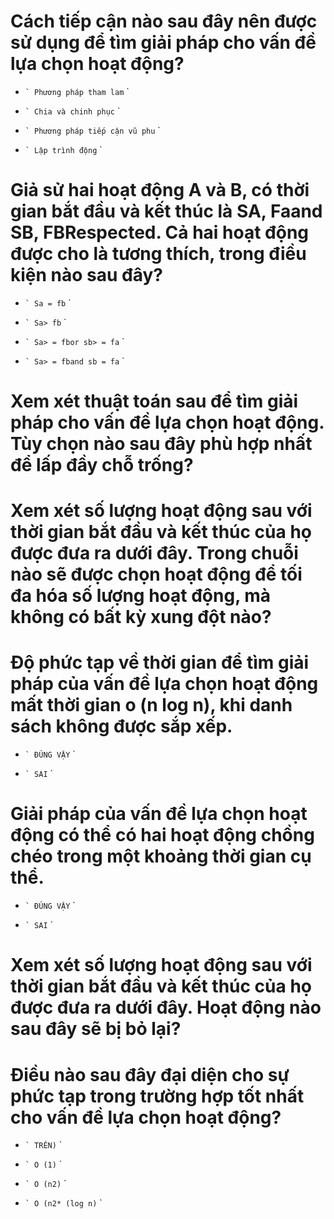 # Cách tiếp cận nào sau đây nên được sử dụng để tìm giải pháp cho vấn đề lựa chọn hoạt động?

* `` `
  Phương pháp tham lam
  `` `

- `` `
  Chia và chinh phục
  `` `

- `` `
  Phương pháp tiếp cận vũ phu
  `` `

- `` `
  Lập trình động
  `` `

# Giả sử hai hoạt động A và B, có thời gian bắt đầu và kết thúc là SA, Faand SB, FBRespected. Cả hai hoạt động được cho là tương thích, trong điều kiện nào sau đây?

- `` `
  Sa = fb
  `` `

- `` `
  Sa> fb
  `` `

* `` `
  Sa> = fbor sb> = fa
  `` `

- `` `
  Sa> = fband sb = fa
  `` `

# Xem xét thuật toán sau để tìm giải pháp cho vấn đề lựa chọn hoạt động. Tùy chọn nào sau đây phù hợp nhất để lấp đầy chỗ trống?

# Xem xét số lượng hoạt động sau với thời gian bắt đầu và kết thúc của họ được đưa ra dưới đây. Trong chuỗi nào sẽ được chọn hoạt động để tối đa hóa số lượng hoạt động, mà không có bất kỳ xung đột nào?

# Độ phức tạp về thời gian để tìm giải pháp của vấn đề lựa chọn hoạt động mất thời gian o (n log n), khi danh sách không được sắp xếp.

* `` `
  ĐÚNG VẬY
  `` `

- `` `
  SAI
  `` `

# Giải pháp của vấn đề lựa chọn hoạt động có thể có hai hoạt động chồng chéo trong một khoảng thời gian cụ thể.

- `` `
  ĐÚNG VẬY
  `` `

* `` `
  SAI
  `` `

# Xem xét số lượng hoạt động sau với thời gian bắt đầu và kết thúc của họ được đưa ra dưới đây. Hoạt động nào sau đây sẽ bị bỏ lại?

# Điều nào sau đây đại diện cho sự phức tạp trong trường hợp tốt nhất cho vấn đề lựa chọn hoạt động?

* `` `
  TRÊN)
  `` `

- `` `
  O (1)
  `` `

- `` `
  O (n2)
  `` `

- `` `
  O (n2* (log n)
  `` `